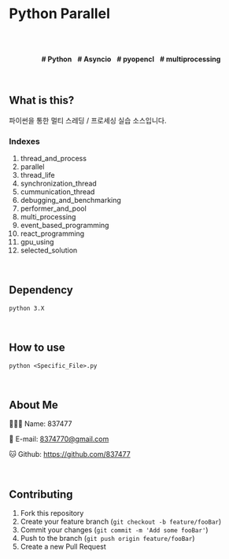# Python Parallel
<br><br>

<div align=center>
    <strong># Python</strong> &nbsp;
    <strong># Asyncio</strong> &nbsp;
    <strong># pyopencl</strong> &nbsp;
    <strong># multiprocessing</strong> &nbsp;
    <br><br>
</div>
<br>

## What is this?
파이썬을 통한 멀티 스레딩 / 프로세싱 실습 소스입니다.
### Indexes
1. thread_and_process
2. parallel
3. thread_life
4. synchronization_thread
5. cummunication_thread
6. debugging_and_benchmarking
7. performer_and_pool
8. multi_processing
9. event_based_programming
10. react_programming
11. gpu_using
12. selected_solution

<br>

## Dependency
```shell
python 3.X
```
<br>

## How to use
```shell
python <Specific_File>.py
```
<br>

## About Me
🙋🏻‍♂️ Name: 837477

📧 E-mail: 8374770@gmail.com

🐱 Github: https://github.com/837477

<br>

## Contributing
1. Fork this repository
2. Create your feature branch (`git checkout -b feature/fooBar`)
3. Commit your changes (`git commit -m 'Add some fooBar'`)
4. Push to the branch (`git push origin feature/fooBar`)
5. Create a new Pull Request
